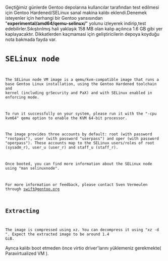 <html><body><p>Geçtiğimiz günlerde Gentoo depolarına kullancılar tarafından test edilmesi için Gentoo Hardened/SELinux sanal makina kalıbı eklendi.Denemek isteyenler için herhangi bir Gentoo yansısından "<strong>experimental/amd64/qemu-selinux/</strong>" yolunu izleyerek indirip,test edebilirler.Sıkıştırılmış hali yaklaşık 158 MB olan kalıp açılınca 1.6 GB gibi yer kaplayacaktır.
Dikkatlerden kaçmamasi için geliştiricilerin depoya koyduğu nota bakmada fayda var.

<code>SELinux node
============

The SELinux node VM image is a qemu/kvm-compatible image that runs a base Gentoo
Linux installation, using the Gentoo Hardened toolchain and kernel (including
grSecurity and PaX) and with SELinux enabled in enforcing mode.

To run it successfully on your system, please run it with the "-cpu kvm64" qemu
option to enable the KVM 64-bit processor.

The image provides three accounts by default: root (with password "rootpass"),
user (with password "userpass") and oper (with password "operpass"). These
accounts map to the SELinux users/roles of root (sysadm_r), user_u (user_r) and
staff_u (staff_r).

Once booted, you can find more information about the SELinux node using
"man selinuxnode".

For more information or feedback, please contact Sven Vermeulen through
swift@gentoo.org

Extracting
----------

The image is compressed using xz. You can decompress it using "xz -d <filename>".
Expect the extracted image to be around 1.4 GiB.</filename></code>


Ayrıca kalıbı boot etmeden önce virtio driver'larını yüklemeniz gerekmekte( Paravirtualized VM ).</p></body></html>